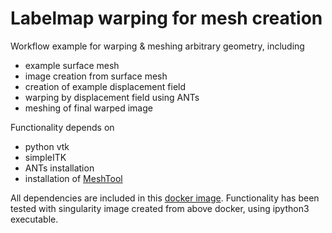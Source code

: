 # Labelmap warping for mesh creation

Workflow example for warping & meshing arbitrary geometry, including   
- example surface mesh
- image creation from surface mesh
- creation of example displacement field
- warping by displacement field using ANTs
- meshing of final warped image

Functionality depends on
- python vtk
- simpleITK
- ANTs installation
- installation of [MeshTool](https://c4science.ch/diffusion/9312/)

All dependencies are included in this [docker image](https://github.com/danielabler/dockerfiles/tree/master/fenics/2017.2.0_libadjoint_ants_meshtool).
Functionality has been tested with singularity image created from above docker, using ipython3 executable.
